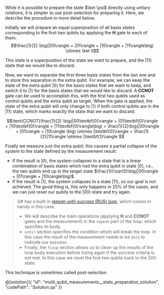 While it is possible to prepare the state $\ket \psi$ directly using unitary rotations, it is simpler to use post-selection for preparing it. Here, we describe the procedure in more detail below.

Initially we will prepare an equal superposition of all basis states corresponding to the first two qubits by applying the **H** gate to each of them:
$$\frac{1}{2} \big(|00\rangle + |01\rangle + |10\rangle + |11\rangle\big) \otimes \ket 0$$

This state is a superposition of the state we want to prepare, and the $|11\rangle$ state that we would like to discard.

Now, we want to separate the first three basis states from the last one and to store this separation in the extra qubit.
For example, we can keep the state of the extra qubit $|0\rangle$ for the basis states that we want to keep, and switch it to $|1\rangle$ for the basis states that we would like to discard.
A **CCNOT** gate can be used to accomplish this, with the first two qubits used as control qubits and the extra qubit as target.
When the gate is applied, the state of the extra qubit will only change to $|1\rangle$ if both control qubits are in the $|11\rangle$ state, which marks exactly the state that we want to discard:

$$\text{CCNOT}\frac{1}{2} \big(|00\textbf{0}\rangle + |01\textbf{0}\rangle + |10\textbf{0}\rangle + |11\textbf{0}\rangle\big) =
\frac{1}{2}\big(|00\rangle + |01\rangle + |10\rangle \big) \otimes |\textbf{0}\rangle + \frac{1}{2}|11\rangle \otimes |\textbf{1}\rangle $$

Finally we measure just the extra qubit; this causes a partial collapse of the system to the state defined by the measurement result:
* If the result is $|0\rangle$, the system collapses to a state that is a linear combination of basis states which had the extra qubit in state $|0\rangle$, i.e., the two qubits end up in the target state $\frac{1}{\sqrt3}\big(|00\rangle + |01\rangle + |10\rangle\big)$.
* If the result is $|1\rangle$, the system collapses to a state $|11\rangle$, so our goal is not achieved. The good thing is, this only happens in 25% of the cases, and we can just reset our qubits to the $|00\rangle$ state and try again.

> Q# has a built-in <a href="https://docs.microsoft.com/en-us/quantum/user-guide/using-qsharp/control-flow#repeat-until-success-loop" target="_blank">repeat-until-success (RUS) loop</a>, which comes in handy in this case.
> * We will describe the main operations (applying **H** and **CCNOT** gates and the measurement) in the `repeat` part of the loop, which specifies its body.  
> * `until` section specifies the condition which will break the loop. In this case the result of the measurement needs to be `Zero` to indicate our success.  
> * Finally, the `fixup` section allows us to clean up the results of the loop body execution before trying again if the success criteria is not met. In this case we reset the first two qubits back to the $|00\rangle$ state.

This technique is sometimes called post-selection.

@[solution]({
    "id": "multi_qubit_measurements__state_preparation_solution",
    "codePath": "Solution.qs"
})
